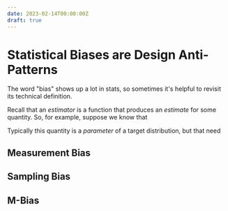 ```yaml
---
date: 2023-02-14T00:00:00Z
draft: true
---
```


# Statistical Biases are Design Anti-Patterns

The word "bias" shows up a lot in stats, so sometimes it's helpful to revisit its technical definition.<!-- more -->

Recall that an _estimator_ is a function that produces an _estimate_ for some quantity. So, for example, suppose we know that 

Typically this quantity is a _parameter_ of a target distribution, but that need 

## Measurement Bias

## Sampling Bias

## M-Bias

